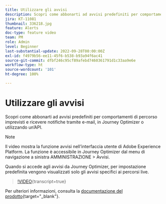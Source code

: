 ```yaml
---
title: Utilizzare gli avvisi
description: Scopri come abbonarti ad avvisi predefiniti per comportamenti di percorso imprevisti e ricevere notifiche tramite e-mail, in Journey Optimizer o utilizzando un’API.
jira: KT-11081
thumbnail: 336218.jpg
feature: Alerts
doc-type: feature video
team: PM
role: Admin
level: Beginner
last-substantial-update: 2022-09-28T00:00:00Z
exl-id: f4979b56-ee11-45f6-b538-b93a94f6ac41
source-git-commit: dfbf246c95cf89afebd7460361791d1c33aa9e6e
workflow-type: ht
source-wordcount: '101'
ht-degree: 100%

---
```


# Utilizzare gli avvisi

Scopri come abbonarti ad avvisi predefiniti per comportamenti di percorso imprevisti e ricevere notifiche tramite e-mail, in Journey Optimizer o utilizzando un’API.

>[!NOTE]
>
>Il video mostra la funzione avvisi nell’interfaccia utente di Adobe Experience Platform. La funzione è accessibile in Journey Optimizer dal menu di navigazione a sinistra AMMINISTRAZIONE > Avvisi.
>
>
>Quando si accede agli avvisi da Journey Optimizer, per impostazione predefinita vengono visualizzati solo gli avvisi specifici ai percorsi live.

>[!VIDEO](https://video.tv.adobe.com/v/336218?quality=12&learn=on){transcript=true}

Per ulteriori informazioni, consulta la [documentazione del prodotto](https://experienceleague.adobe.com/it/docs/journey-optimizer/using/test/alerts){target="_blank"}.
